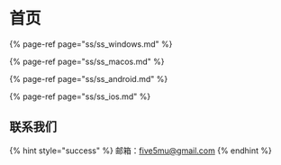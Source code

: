 # 首页

{% page-ref page="ss/ss\_windows.md" %}

{% page-ref page="ss/ss\_macos.md" %}

{% page-ref page="ss/ss\_android.md" %}

{% page-ref page="ss/ss\_ios.md" %}

## 联系我们  

{% hint style="success" %}
邮箱：[five5mu@gmail.com](mailto:five5mu@gmail.com)​
{% endhint %}

